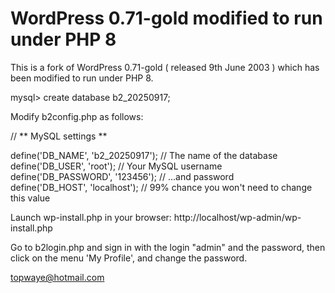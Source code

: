 # WordPress 0.71-gold modified to run under PHP 8

This is a fork of WordPress 0.71-gold ( released 9th June 2003 ) which has been modified to run under PHP 8.

mysql> create database b2_20250917;

Modify b2config.php as follows:

// ** MySQL settings **

define('DB_NAME', 'b2_20250917'); // The name of the database  
define('DB_USER', 'root'); // Your MySQL username  
define('DB_PASSWORD', '123456'); // ...and password  
define('DB_HOST', 'localhost'); // 99% chance you won't need to change this value

Launch wp-install.php in your browser: http://localhost/wp-admin/wp-install.php

Go to b2login.php and sign in with the login "admin" and the password, then click on the menu 'My Profile', and change the password.

topwaye@hotmail.com
